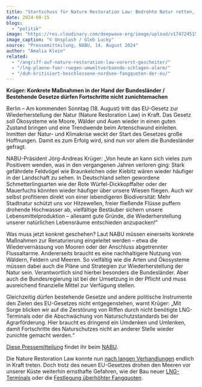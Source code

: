 ```yaml
---
title: "Startschuss für Nature Restoration Law: Bedrohte Natur retten, Lebensqualität steigern"
date: 2024-08-15
blogs: 
  - "politik"
image: "https://res.cloudinary.com/deepwave-org/image/upload/v1747245153/deepwave.org/ostsee_unsplash_gleb_lucky_steg-scaled.jpg"
image_caption: "© Unsplash / Gleb Lucky"
source: "Pressemitteilung, NABU, 14. August 2024"
author: "Amalia Klein"
related: 
  - "/angriff-auf-nature-restoration-law-vorerst-gescheiter/"
  - "/lng-plaene-fuer-ruegen-umweltverbaende-schlagen-alarm/"
  - "/duh-kritisiert-beschlossene-nordsee-fangquoten-der-eu/"
---
```


**Krüger: Konkrete Maßnahmen in der Hand der Bundesländer / Bestehende Gesetze dürfen Fortschritte nicht zunichtemachen**

Berlin – Am kommenden Sonntag (18. August) tritt das EU-Gesetz zur Wiederherstellung der Natur (Nature Restoration Law) in Kraft. Das Gesetz soll Ökosysteme wie Moore, Wälder und Auen wieder in einen guten Zustand bringen und eine Trendwende beim Artenschwund einleiten. Inmitten der Natur- und Klimakrise weckt der Start des Gesetzes große Hoffnungen. Damit es zum Erfolg wird, sind nun vor allem die Bundesländer gefragt.

NABU-Präsident Jörg-Andreas Krüger: „Von heute an kann sich vieles zum Positivem wenden, was in den vergangenen Jahren verloren ging: Stark gefährdete Feldvögel wie Braunkelchen oder Kiebitz wären wieder häufiger in der Landschaft zu sehen. In Deutschland selten gewordene Schmetterlingsarten wie der Rote Würfel-Dickkopffalter oder der Mauerfuchs könnten wieder häufiger über unsere Wiesen fliegen. Auch wir selbst profitieren direkt von einer lebendigeren Biodiversität: Mehr Stadtnatur schützt uns vor Hitzewellen, freier fließende Flüsse puffern drohende Hochwasser ab, vielfältige Bestäuber sichern unsere Lebensmittelproduktion – allesamt gute Gründe, die Wiederherstellung unserer natürlichen Lebensräume entschieden anzupacken!“

Was muss jetzt konkret geschehen? Laut NABU müssen einerseits konkrete Maßnahmen zur Renaturierung eingeleitet werden – etwa die Wiedervernässung von Mooren oder der Anschluss abgetrennter Flussaltarme. Andererseits braucht es eine nachhaltigere Nutzung von Wäldern, Feldern und Meeren. So vielfältig wie die Arten und Ökosysteme müssen dabei auch die Pläne und Strategien zur Wiederherstellung der Natur sein. Verantwortlich sind hierbei besonders die Bundesländer. Aber auch die Bundesregierung ist bei der Umsetzung in der Pflicht und muss ausreichend finanzielle Mittel zur Verfügung stellen.

Gleichzeitig dürfen bestehende Gesetze und andere politische Instrumente den Zielen des EU-Gesetzes nicht entgegenstehen, warnt Krüger: „Mit Sorge blicken wir auf die Zerstörung von Riffen durch nicht benötigte LNG-Terminals oder die Abschwächung von Naturschutzstandards bei der Agrarförderung. Hier braucht es dringend ein Umdenken und Umlenken, damit Fortschritte des Naturschutzes nicht an anderer Stelle wieder zunichte gemacht werden.“

[Diese Pressemitteilung](https://www.nabu.de/presse/pressemitteilungen/http/index.php?popup=true&show=41452&db=presseservice) findet ihr beim [NABU](https://www.nabu.de).

Die Nature Restoration Law konnte nun [nach langen Verhandlungen](https://www.deepwave.org/angriff-auf-nature-restoration-law-vorerst-gescheiter/) endlich in Kraft treten. Doch trotz des neuen EU-Gesetzes drohen den Meeren vor unserer Küste weiterhin ernsthafte Gefahren, wie der Bau neuer [LNG-Terminals](https://www.deepwave.org/lng-plaene-fuer-ruegen-umweltverbaende-schlagen-alarm/) oder die [Festlegung überhöhter Fangquoten](https://www.deepwave.org/duh-kritisiert-beschlossene-nordsee-fangquoten-der-eu/).
